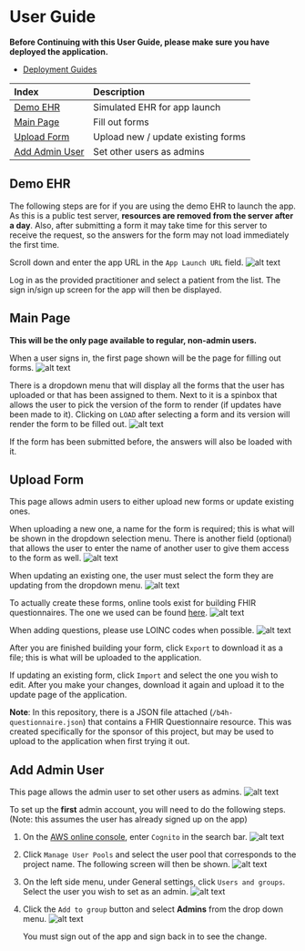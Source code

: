 # User Guide

**Before Continuing with this User Guide, please make sure you have deployed the application.**

- [Deployment Guides](./DeploymentGuide.md)

| Index                              | Description                            |
| :--------------------------------- | :------------------------------------- |
| [Demo EHR](#demo-ehr)              | Simulated EHR for app launch           |
| [Main Page](#main-page)            | Fill out forms                         |
| [Upload Form](#upload-form)        | Upload new / update existing forms     |
| [Add Admin User](#add-admin-user)  | Set other users as admins              |

## Demo EHR

The following steps are for if you are using the demo EHR to launch the app. As this is a public test server, **resources are removed from the server after a day**. Also, after submitting a form it may take time for this server to receive the request, so the answers for the form may not load immediately the first time.

Scroll down and enter the app URL in the `App Launch URL` field.
    ![alt text](images/userGuide/user-guide2.PNG)

Log in as the provided practitioner and select a patient from the list. The sign in/sign up screen for the app will then be displayed.

## Main Page

**This will be the only page available to regular, non-admin users.**

When a user signs in, the first page shown will be the page for filling out forms.
    ![alt text](images/userGuide/user-guide3.PNG)

There is a dropdown menu that will display all the forms that the user has uploaded or that has been assigned to them. Next to it is a spinbox that allows the user to pick the version of the form to render (if updates have been made to it). Clicking on `LOAD` after selecting a form and its version will render the form to be filled out.
    ![alt text](images/userGuide/user-guide4.PNG)

If the form has been submitted before, the answers will also be loaded with it.

## Upload Form

This page allows admin users to either upload new forms or update existing ones.

When uploading a new one, a name for the form is required; this is what will be shown in the dropdown selection menu. There is another field (optional) that allows the user to enter the name of another user to give them access to the form as well.
    ![alt text](images/userGuide/user-guide5.PNG)

When updating an existing one, the user must select the form they are updating from the dropdown menu.
    ![alt text](images/userGuide/user-guide6.PNG)

To actually create these forms, online tools exist for building FHIR questionnaires. The one we used can be found [here](https://lhcformbuilder.nlm.nih.gov/previous/).
    ![alt text](images/userGuide/user-guide7.PNG)

When adding questions, please use LOINC codes when possible.
    ![alt text](images/userGuide/user-guide8.PNG)

After you are finished building your form, click `Export` to download it as a file; this is what will be uploaded to the application.

If updating an existing form, click `Import` and select the one you wish to edit. After you make your changes, download it again and upload it to the update page of the application.

**Note**: In this repository, there is a JSON file attached (`/b4h-questionnaire.json`) that contains a FHIR Questionnaire resource. This was created specifically for the sponsor of this project, but may be used to upload to the application when first trying it out.

## Add Admin User

This page allows the admin user to set other users as admins.
    ![alt text](images/userGuide/user-guide9.PNG)

To set up the **first** admin account, you will need to do the following steps. (Note: this assumes the user has already signed up on the app)

1. On the [AWS online console](https://console.aws.amazon.com/console/home), enter `Cognito` in the search bar.
   ![alt text](images/adminSetup/admin-setup.PNG)
2. Click `Manage User Pools` and select the user pool that corresponds to the project name. The following screen will then be shown.
   ![alt text](images/adminSetup/admin-setup2.PNG)
3. On the left side menu, under General settings, click `Users and groups`. Select the user you wish to set as an admin.
   ![alt text](images/adminSetup/admin-setup3.PNG)
4. Click the `Add to group` button and select **Admins** from the drop down menu.
   ![alt text](images/adminSetup/admin-setup4.PNG)

    You must sign out of the app and sign back in to see the change.
